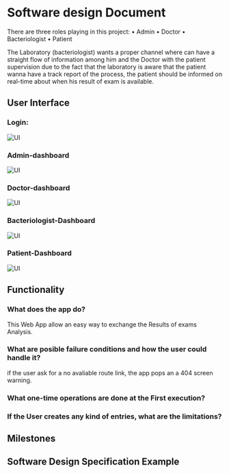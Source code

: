 # Software design Document

There are three roles playing in this project:
    • Admin
    • Doctor
    • Bacteriologist
    • Patient
      
The Laboratory (bacteriologist) wants a proper channel where can have a straight flow of information among him and the Doctor with the patient supervision due to the fact that the laboratory is aware that  the patient wanna have a track report of the process, the patient should be informed on real-time about when his result of exam is available. 

## User Interface

### Login:
  ![UI](https://raw.githubusercontent.com/wise-crab/wise-crab.github.io/master/login.png)

### Admin-dashboard
  ![UI](https://raw.githubusercontent.com/wise-crab/wise-crab.github.io/master/Admin-dashboard.png)

### Doctor-dashboard
  ![UI](https://raw.githubusercontent.com/wise-crab/wise-crab.github.io/master/Doctor-Dashboard.png)

### Bacteriologist-Dashboard
  ![UI](https://raw.githubusercontent.com/wise-crab/wise-crab.github.io/master/Bacteriologist-Dashboard.png)

### Patient-Dashboard
  ![UI](https://raw.githubusercontent.com/wise-crab/wise-crab.github.io/master/Patient-Dashboard.png)

## Functionality

### What does the app do?
This Web App allow an easy way to exchange the Results of exams Analysis.

### What are posible failure conditions and how the user could handle it?
if the user ask for a no avaliable route link, the app pops an a 404 screen warning.

### What one-time operations are done at the First execution?


### If the User creates any kind of entries, what are the limitations?


## Milestones


## Software Design Specification Example
